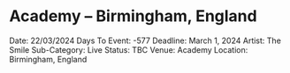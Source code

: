 # Academy – Birmingham, England

Date: 22/03/2024
Days To Event: -577
Deadline: March 1, 2024
Artist: The Smile
Sub-Category: Live
Status: TBC
Venue: Academy
Location: Birmingham, England